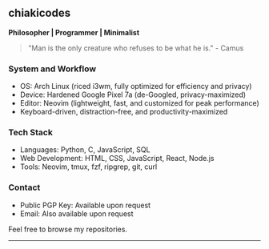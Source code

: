## chiakicodes

**Philosopher | Programmer | Minimalist**

> "Man is the only creature who refuses to be what he is." - Camus


### System and Workflow
- OS: Arch Linux (riced i3wm, fully optimized for efficiency and privacy)
- Device: Hardened Google Pixel 7a (de-Googled, privacy-maximized)
- Editor: Neovim (lightweight, fast, and customized for peak performance)
- Keyboard-driven, distraction-free, and productivity-maximized

### Tech Stack
- Languages: Python, C, JavaScript, SQL
- Web Development: HTML, CSS, JavaScript, React, Node.js
- Tools: Neovim, tmux, fzf, ripgrep, git, curl

### Contact
- Public PGP Key: Available upon request
- Email: Also available upon request


Feel free to browse my repositories.

---
